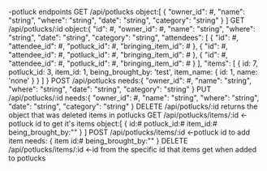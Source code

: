 -potluck endpoints
GET /api/potlucks
object:[
    {
        "owner_id": #,
        "name": "string",
        "where": "string",
        "date": "string",
        "category": "string"
    }
]
GET /api/potlucks/:id
object:{
    "id": #,
    "owner_id": #,
    "name": "string",
    "where": "string",
    "date": "string",
    "category": "string",
    "attendees": [
        {
            "id": #,
            "attendee_id": #,
            "potluck_id": #,
            "bringing_item_id": #
        },
        {
            "id": #,
            "attendee_id": #,
            "potluck_id": #,
            "bringing_item_id": #
        },
        {
            "id": #,
            "attendee_id": #,
            "potluck_id": #,
            "bringing_item_id": #
        }
    ],
    "items": [
        {
              id: 7,
              potluck_id: 3,
              item_id: 1,
              being_brought_by: 'test',
              item_name: { id: 1, name: 'none' }
        }
    ]
}
POST /api/potlucks
needs:{
    "owner_id": #,
    "name": "string",
    "where": "string",
    "date": "string",
    "category": "string"
}
PUT /api/potlucks/:id
needs:{
    "owner_id": #,
    "name": "string",
    "where": "string",
    "date": "string",
    "category": "string"
}
DELETE /api/potlucks/:id
returns the object that was deleted
items in potlucks
GET /api/potlucks/items/:id <-potluck id to get it's items
object:[
    {
    id:#
    potluck_id:#
    item_id:#
    being_brought_by:""
    }
]
POST /api/potlucks/items/:id <-potluck id to add item
needs:
{
item id:#
being_brought_by:""
}
DELETE /api/potlucks/items/:id <-id from the specific id that items get when added to potlucks